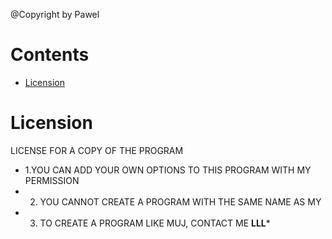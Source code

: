  @Copyright by Pawel  
   # Contents
* [Licension](#Licension)


 # Licension
LICENSE FOR A COPY OF THE PROGRAM
* 1.YOU CAN ADD YOUR OWN OPTIONS TO THIS PROGRAM WITH MY PERMISSION
* 2. YOU CANNOT CREATE A PROGRAM WITH THE SAME NAME AS MY
* 3. TO CREATE A PROGRAM LIKE MUJ, CONTACT ME
**LLL***

